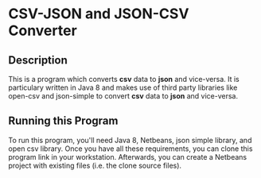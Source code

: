 #  CSV-JSON and JSON-CSV Converter
## Description
   This is a program which converts **csv** data to **json** and vice-versa. It is particulary written in Java 8 and makes use of third party libraries like open-csv and json-simple to convert **csv** data to **json** and vice-versa.
  
## Running this Program
   To run this program, you'll need Java 8, Netbeans, json simple library, and open csv library. Once you have all these requirements, you can clone this program link in your workstation. Afterwards, you can create a Netbeans project with existing files (i.e. the clone source files).
